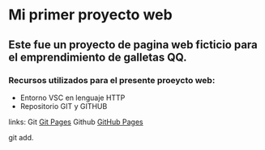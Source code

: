 
# Mi primer proyecto web

## Este fue un proyecto de pagina web ficticio para el emprendimiento de galletas QQ.

### Recursos utilizados para el presente proeycto web:

- Entorno VSC en lenguaje HTTP
- Repositorio GIT y GITHUB 

links:
Git [Git Pages](https://git-scm.com/)
Github [GitHub Pages](https://pages.github.com/)

git add.


 